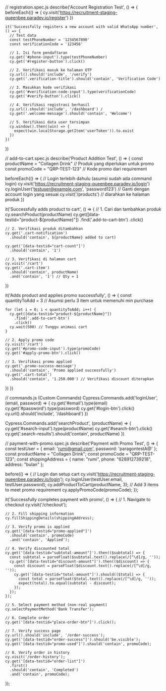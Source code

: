 // registration.spec.js
describe('Account Registration Test', () => {
    beforeEach(() => {
      cy.visit('https://recruitment-staging-queenbee.paradev.io/register') 
    })
  
    it('Successfully registers a new account with valid WhatsApp number', () => {
      // Test data
      const testPhoneNumber = '1234567890' 
      const verificationCode = '123456' 
  
      // 1. Isi form pendaftaran
      cy.get('#phone-input').type(testPhoneNumber) 
      cy.get('#register-button').click()
  
      // 2. Verifikasi masuk ke halaman OTP
      cy.url().should('include', '/verify')
      cy.get('.verification-title').should('contain', 'Verification Code')
  
      // 3. Masukkan kode verifikasi
      cy.get('#verification-code-input').type(verificationCode)
      cy.get('#verify-button').click()
  
      // 4. Verifikasi registrasi berhasil
      cy.url().should('include', '/dashboard') /
      cy.get('.welcome-message').should('contain', 'Welcome')
      
      // 5. Verifikasi data user tersimpan
      cy.window().then((win) => {
        expect(win.localStorage.getItem('userToken')).to.exist
      })
    })
  
  })


  // add-to-cart.spec.js
describe('Product Addition Test', () => {
  const productName = "Collagen Drink" // Produk yang diperlukan untuk promo
  const promoCode = "QRP-TEST-123" // Kode promo dari requirement

  beforeEach(() => {
    // Login terlebih dahulu (asumsi sudah ada command login)
    cy.visit('https://recruitment-staging-queenbee.paradev.io/login')
    cy.loginUser('testuser@example.com', 'password123') // Ganti dengan account login yang sesuai
    cy.visit('/products') // diarahkan ke halaman produk
  })

  it('Successfully adds product to cart', () => {
    // 1. Cari dan tambahkan produk
    cy.searchProduct(productName)
    cy.get([data-testid="product-${productName}"]) 
      .find('.add-to-cart-btn')
      .click()

    // 2. Verifikasi produk ditambahkan
    cy.get('.cart-notification')
      .should('contain', ${productName} added to cart)
    
    cy.get('[data-testid="cart-count"]')
      .should('contain', '1')

    // 3. Verifikasi di halaman cart
    cy.visit('/cart')
    cy.get('.cart-item')
      .should('contain', productName)
      .and('contain', '1') // Qty = 1
  })

  it('Adds product and applies promo successfully', () => {
    const quantityToAdd = 3 // Asumsi perlu 3 item untuk memenuhi min purchase
    
    for (let i = 0; i < quantityToAdd; i++) {
      cy.get([data-testid="product-${productName}"])
        .find('.add-to-cart-btn')
        .click()
      cy.wait(500) // Tunggu animasi cart
    }

    // 2. Apply promo code
    cy.visit('/cart')
    cy.get('#promo-code-input').type(promoCode)
    cy.get('#apply-promo-btn').click()

    // 3. Verifikasi promo applied
    cy.get('.promo-success-message')
      .should('contain', 'Promo applied successfully')
    cy.get('.cart-total')
      .should('contain', '1.250.000') // Verifikasi discount diterapkan
  })
})

// commands.js (Custom Commands)
Cypress.Commands.add('loginUser', (email, password) => {
  cy.get('#email').type(email)
  cy.get('#password').type(password)
  cy.get('#login-btn').click()
  cy.url().should('include', '/dashboard')
})

Cypress.Commands.add('searchProduct', (productName) => {
  cy.get('#search-input').type(productName)
  cy.get('#search-btn').click()
  cy.get('.search-results').should('contain', productName)
})


// payment-with-promo.spec.js
describe('Payment with Promo Test', () => {
  const testUser = {
    email: 'rumi@gmail.com',
    password: 'paragontestA@'
  };
  const productName = "Collagen Drink";
  const promoCode = "QRP-TEST-123";
  const shippingAddress = {
    name: "rumi",
    phone: "628912739218",
    address: "bulan"
  };

  before(() => {
    // Login dan setup cart
    cy.visit('https://recruitment-staging-queenbee.paradev.io/login');
    cy.loginUser(testUser.email, testUser.password);
    cy.addProductToCart(productName, 3); // Add 3 items to meet promo requirement
    cy.applyPromoCode(promoCode);
  });

  it('Successfully completes payment with promo', () => {
    // 1. Navigate to checkout
    cy.visit('/checkout');
    
    // 2. Fill shipping information
    cy.fillShippingDetails(shippingAddress);
    
    // 3. Verify promo is applied
    cy.get('[data-testid="promo-applied"]')
      .should('contain', promoCode)
      .and('contain', 'Applied');
    
    // 4. Verify discounted total
    cy.get('[data-testid="subtotal-amount"]').then(($subtotal) => {
      const subtotal = parseFloat($subtotal.text().replace(/[^\d]/g, ''));
      cy.get('[data-testid="discount-amount"]').then(($discount) => {
        const discount = parseFloat($discount.text().replace(/[^\d]/g, ''));
        cy.get('[data-testid="total-amount"]').should(($total) => {
          const total = parseFloat($total.text().replace(/[^\d]/g, ''));
          expect(total).to.equal(subtotal - discount);
        });
      });
    });
    
    // 5. Select payment method (non-real payment)
    cy.selectPaymentMethod('Bank Transfer');
    
    // 6. Complete order
    cy.get('[data-testid="place-order-btn"]').click();
    
    // 7. Verify success page
    cy.url().should('include', '/order-success');
    cy.get('[data-testid="order-success"]').should('be.visible');
    cy.get('[data-testid="promo-used"]').should('contain', promoCode);
    
    // 8. Verify order in history
    cy.visit('/order-history');
    cy.get('[data-testid="order-list"]')
      .first()
      .should('contain', 'Completed')
      .and('contain', promoCode);
  });
